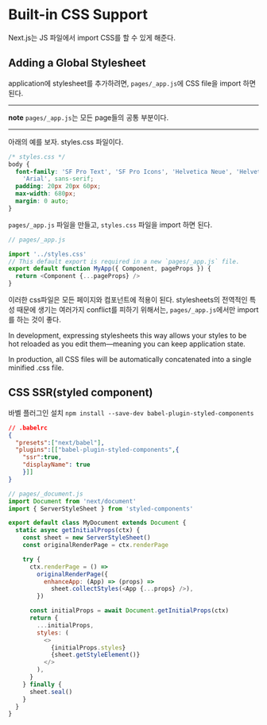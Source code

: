 # Built-in CSS Support

Next.js는 JS 파일에서 import CSS를 할 수 있게 해준다. 

## Adding a Global Stylesheet

application에 stylesheet를 추가하려면, `pages/_app.js`에 CSS file을 import 하면 된다.

---
**note**
`pages/_app.js`는 모든 page들의 공통 부분이다.

---

아래의 예를 보자. styles.css 파일이다. 

```css
/* styles.css */
body {
  font-family: 'SF Pro Text', 'SF Pro Icons', 'Helvetica Neue', 'Helvetica',
    'Arial', sans-serif;
  padding: 20px 20px 60px;
  max-width: 680px;
  margin: 0 auto;
}
```
`pages/_app.js` 파일을 만들고, `styles.css` 파일을 import 하면 된다. 

```js
// pages/_app.js

import '../styles.css'
// This default export is required in a new `pages/_app.js` file.
export default function MyApp({ Component, pageProps }) {
  return <Component {...pageProps} />
}
```

이러한 css파일은 모든 페이지와 컴포넌트에 적용이 된다. stylesheets의 전역적인 특성 때문에 생기는 여러가지 conflict를 피하기 위해서는, `pages/_app.js`에서만 import를 하는 것이 좋다. 


In development, expressing stylesheets this way allows your styles to be hot reloaded as you edit them—meaning you can keep application state.

In production, all CSS files will be automatically concatenated into a single minified .css file.

## CSS SSR(styled component)

바벨 플러그인 설치
`npm install --save-dev babel-plugin-styled-components`

```json
// .babelrc
{
  "presets":["next/babel"],
  "plugins":[["babel-plugin-styled-components",{
    "ssr":true,
    "displayName": true
    }]]
}
```

```js
// pages/_document.js
import Document from 'next/document'
import { ServerStyleSheet } from 'styled-components'

export default class MyDocument extends Document {
  static async getInitialProps(ctx) {
    const sheet = new ServerStyleSheet()
    const originalRenderPage = ctx.renderPage

    try {
      ctx.renderPage = () =>
        originalRenderPage({
          enhanceApp: (App) => (props) =>
            sheet.collectStyles(<App {...props} />),
        })

      const initialProps = await Document.getInitialProps(ctx)
      return {
        ...initialProps,
        styles: (
          <>
            {initialProps.styles}
            {sheet.getStyleElement()}
          </>
        ),
      }
    } finally {
      sheet.seal()
    }
  }
}
```